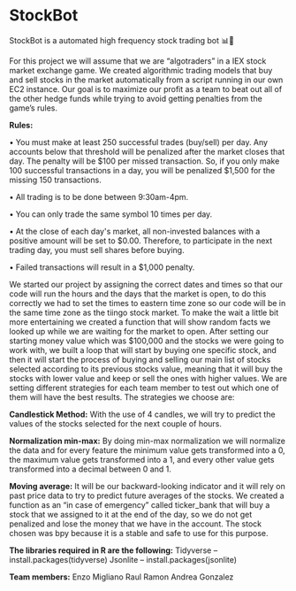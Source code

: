 # StockBot
StockBot is a automated high frequency stock trading bot 📊🤖

For this project we will assume that we are “algotraders” in a IEX stock market exchange game. We created algorithmic trading models that buy and sell stocks in the market automatically from a script running in our own EC2 instance. Our goal is to maximize our profit as a team to beat out all of the other hedge funds while trying to avoid getting penalties from the game’s rules. 

**Rules:**

•	You must make at least 250 successful trades (buy/sell) per day. Any accounts below that threshold will be penalized after the market closes that day. The penalty will be $100 per missed transaction. So, if you only make 100 successful transactions in a day, you will be penalized $1,500 for the missing 150 transactions.

•	All trading is to be done between 9:30am-4pm.

•	You can only trade the same symbol 10 times per day.

•	At the close of each day's market, all non-invested balances with a positive amount will be set to $0.00. Therefore, to participate in the next trading day, you must sell shares before buying. 

•	Failed transactions will result in a $1,000 penalty.

We started our project by assigning the correct dates and times so that our code will run the hours and the days that the market is open, to do this correctly we had to set the times to eastern time zone so our code will be in the same time zone as the tiingo stock market. To make the wait a little bit more entertaining we created a function that will show random facts we looked up while we are waiting for the market to open. After setting our starting money value which was $100,000 and the stocks we were going to work with, we built a loop that will start by buying one specific stock, and then it will start the process of buying and selling our main list of stocks selected according to its previous stocks value, meaning that it will buy the stocks with lower value and keep or sell the ones with higher values. We are setting different strategies for each team member to test out which one of them will have the best results. The strategies we choose are: 

**Candlestick Method:** With the use of 4 candles, we will try to predict the values of the stocks selected for the next couple of hours.

**Normalization min-max:** By doing min-max normalization we will normalize the data and for every feature the minimum value gets transformed into a 0, the maximum value gets transformed into a 1, and every other value gets transformed into a decimal between 0 and 1. 

**Moving average:**  It will be our backward-looking indicator and it will rely on past price data to try to predict future averages of the stocks.
We created a function as an “in case of emergency” called ticker_bank that will buy a stock that we assigned to it at the end of the day, so we do not get penalized and lose the money that we have in the account. The stock chosen was bpy because it is a stable and safe to use for this purpose. 

**The libraries required in R are the following:**
Tidyverse – install.packages(tidyverse)
Jsonlite – install.packages(jsonlite)

**Team members:**
Enzo Migliano
Raul Ramon
Andrea Gonzalez
